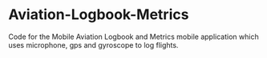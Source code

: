 # Aviation-Logbook-Metrics
Code for the Mobile Aviation Logbook and Metrics mobile application which uses microphone, gps and gyroscope to log flights. 
